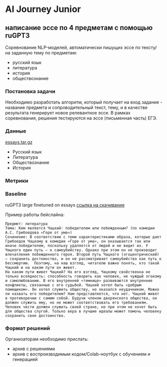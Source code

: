 # AI Journey Junior 
## написание эссе по 4 предметам с помощью ruGPT3

Соревнование NLP-моделей, автоматически пишущих эссе по тексту/ на заданную тему по предметам:
 - русский язык
 - литература
 - история
 - обществознание
  

### Постановка задачи
Необходимо разработать алгоритм, который получает на вход задание - название предмета и сопроводительный текст, тему, и в качестве результата генерирует новое релевантное эссе. В рамках соревнования, решения тестируются на эссе (письменная часть) ЕГЭ.

### Данные
[essays.tar.gz](https://drive.google.com/file/d/1LTRE3JE1T3tXXv_TavWXIUHXp0w8PD24/view?usp=sharing)
 - Русский язык
 - Литература
 - Обществознание
 - История

### Метрики


### Baseline
ruGPT3 large
finetuned on essays
[ссылка на скачивание]()

Пример работы бейслайна:
```
Предмет: литература
Тема: Кем является Чацкий: победителем или побежденным? (по комедии А.С. Грибоедова «Горе от ума»)
Сочинение: В соответствии с теми характеристиками образа, которые дает Грибоедов Чацкому в комедии «Горе от ума», он оказывается так или иначе победителем, поскольку удаляется от людей и не видит их. У Чацкого один путь — к самоубийству. Однако при этом он не производит впечатления побежденного героя. Второй путь Чацкого (эгоцентрический) — сохранить достоинство, и он не рассматривает самоубийство как путь к бессмертию.  Поэтому, на наш взгляд, читателю важно понять, кто такой Чацкий и на каком пути он живет.
На каком пути живет Чацкий? На его взгляд, Чацкому свойственна не только всеядность: способность говорить как человек, не чуждый эгоизму и самолюбованию. В его внутренней «темнице» развиваются внутренние конфликты, связанные с его судьбой. Чацкий хотел быть «добрым помещиком». Он хотел служить обществу, но оказался неудачником. Можно ли назвать его победителем? Нам представляется, что нет. Чацкий живет в противоречии с самим собой. Будучи членом дворянского общества, он должен служить ему, но не может соответствовать его требованиям. Человек чести должен служить своей стране, но при этом не хочет быть для общества слугой. Только вера в лучшие идеалы может помочь человеку сохранить свое достоинство.
```


### Формат решений

Организаторам необходимо прислать:
 - архив с решениями
 - архив с воспроизводимым кодом/Colab-ноутбук с обучением и генерацией
